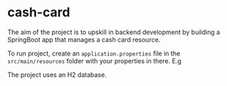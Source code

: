 # cash-card
The aim of the project is to upskill in backend development by building a SpringBoot app that manages a cash card resource.

To run project, create an `application.properties` file in the `src/main/resources` folder with your properties in there. E.g 

The project uses an H2 database.

